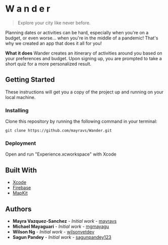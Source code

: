 # W a n d e r
> Explore your city like never before.

Planning dates or activities can be hard, especially when you're on a budget, or even worse... when you're in the middle of a pandemic! That's why we created an app that does it all for you!

**What it does**
Wander creates an itinerary of activities around you based on your preferences and budget. Upon signing up, you are prompted to take a short quiz for a more personalized result.

## Getting Started
These instructions will get you a copy of the project up and running on your local machine. 

### Installing

Clone this repository by running the following command in your terminal:

```
git clone https://github.com/mayravs/Wander.git
```
### Deployment

Open and run "Experience.xcworkspace" with Xcode

## Built With

* [Xcode](https://developer.apple.com/xcode/)
* [Firebase](https://firebase.google.com/?gclid=Cj0KCQiA0rSABhDlARIsAJtjfCcACbxXxKTwIi8TwfOa4JBjUKLyFTW6J0ASxHOQW0bwg_IHtWwB0K0aAjqJEALw_wcB)
* [MapKit](https://developer.apple.com/documentation/mapkit/)

## Authors

* **Mayra Vazquez-Sanchez** - *Initial work* - [mayravs](https://github.com/mayravs)
* **Michael Mayaguari** - *Initial work* - [mgmayagu](https://github.com/mgmayagu)
* **Wilson Ng** - *Initial work* - [wilsonvetdev](https://github.com/wilsonvetdev)
* **Sagun Pandey** - *Initial work* - [sagunpandey123](https://github.com/sagunpandey123)
